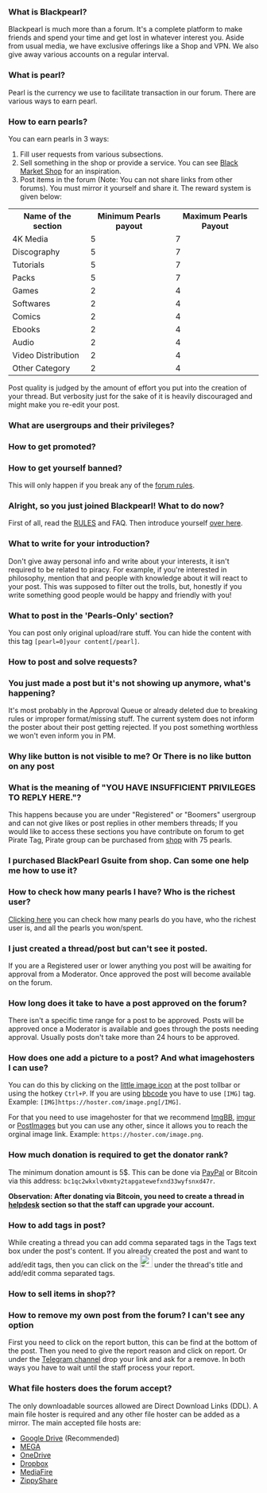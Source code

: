 ### What is Blackpearl?

Blackpearl is much more than a forum. It's a complete platform to make friends and spend your time and get lost in whatever interest you. Aside from usual media, we have exclusive offerings like a Shop and VPN. We also give away various accounts on a regular interval.

### What is pearl?
Pearl is the currency we use to facilitate transaction in our forum. There are various ways to earn pearl.

### How to earn pearls?
You can earn pearls in 3 ways:
1) Fill user requests from various subsections.
2) Sell something in the shop or provide a service. You can see [Black Market Shop](https://blackpearl.biz/threads/8103/) for an inspiration.
3) Post items in the forum (Note: You can not share links from other forums). You must mirror it yourself and share it. The reward system is given below:
<table>
  <tr>
    <th>Name of the section</th>
    <th>Minimum Pearls payout</th>
    <th>Maximum Pearls Payout</th>
  </tr>
  <tr>
    <td>4K Media</td>
    <td>5</td>
    <td>7</td>
  </tr>
  <tr>
    <td>Discography</td>
    <td>5</td>
    <td>7</td>
  </tr>
  <tr>
    <td>Tutorials</td>
    <td>5</td>
    <td>7</td>
  </tr>
  <tr>
    <td>Packs</td>
    <td>5</td>
    <td>7</td>
  </tr>
  <tr>
    <td>Games</td>
    <td>2</td>
    <td>4</td>
  </tr>
  <tr>
    <td>Softwares</td>
    <td>2</td>
    <td>4</td>
  </tr>  
  <tr>
    <td>Comics</td>
    <td>2</td>
    <td>4</td>
  </tr>
  <tr>
    <td>Ebooks</td>
    <td>2</td>
    <td>4</td>
  </tr>
  <tr>
    <td>Audio</td>
    <td>2</td>
    <td>4</td>
  </tr>
  <tr>
    <td>Video Distribution</td>
    <td>2</td>
    <td>4</td>
  </tr>
  <tr>
    <td>Other Category</td>
    <td>2</td>
    <td>4</td>
  </tr>  
</table>

Post quality is judged by the amount of effort you put into the creation of your thread. But verbosity just for the sake of it is heavily discouraged and might make you re-edit your post.

### What are usergroups and their privileges?


### How to get promoted?


### How to get yourself banned?
This will only happen if you break any of the [forum rules](https://blackpearl.biz/rules/).

### Alright, so you just joined Blackpearl! What to do now?
First of all, read the [RULES](https://blackpearl.biz/rules/) and FAQ.
Then introduce yourself [over here](https://blackpearl.biz/intro/).

### What to write for your introduction?
Don't give away personal info and write about your interests, it isn't required to be related to piracy. For example, if you're interested in philosophy, mention that and people with knowledge about it will react to your post.
This was supposed to filter out the trolls, but, honestly if you write something good people would be happy and friendly with you!

### What to post in the 'Pearls-Only' section?
You can post only original upload/rare stuff. 
You can hide the content with this tag `[pearl=0]your content[/pearl]`.

### How to post and solve requests?


### You just made a post but it's not showing up anymore, what's happening?
It's most probably in the Approval Queue or already deleted due to breaking rules or improper format/missing stuff.
The current system does not inform the poster about their post getting rejected. If you post something worthless we won't even inform you in PM.

### Why like button is not visible to me? Or There is no like button on any post

### What is the meaning of "YOU HAVE INSUFFICIENT PRIVILEGES TO REPLY HERE."?
This happens because you are under "Registered" or "Boomers" usergroup and can not give likes or post replies in other members threads;
If you would like to access these sections you have contribute on forum to get Pirate Tag, Pirate group can be purchased from [shop](https://blackpearl.biz/shop/) with 75 pearls.

### I purchased BlackPearl Gsuite from shop. Can some one help me how to use it?

### How to check how many pearls I have? Who is the richest user?
[Clicking here](https://blackpearl.biz/pearls/) you can check how many pearls do you have, who the richest user is, and all the pearls you won/spent.

### I just created a thread/post but can't see it posted.
If you are a Registered user or lower anything you post will be awaiting for approval from a Moderator. Once approved the post will become available on the forum.

### How long does it take to have a post approved on the forum?
There isn't a specific time range for a post to be approved. Posts will be approved once a Moderator is available and goes through the posts needing approval. Usually posts don't take more than 24 hours to be approved.


### How does one add a picture to a post? And what imagehosters I can use?
You can do this by clicking on the [little image icon](https://uploaddeimagens.com.br/images/002/359/857/original/2019-09-19_181337.png?1568927759) at the post tollbar or using the hotkey `Ctrl+P`. If you are using [bbcode](https://www.phpbb.com/) you have to use `[IMG]` tag. Example: `[IMG]https://hoster.com/image.png[/IMG]`.

For that you need to use imagehoster for that we recommend [ImgBB](https://imgbb.com/), [imgur](https://imgur.com) or [PostImages](https://postimages.org/) but you can use any other, since it allows you to reach the orginal image link. Example: `https://hoster.com/image.png`.

### How much donation is required to get the donator rank?
The minimum donation amount is 5$. This can be done via [PayPal](https://blackpearl.biz/account/upgrades/) or Bitcoin via this address: 
`bc1qc2wkxlv0xmty2tapgatewefxnd33wyfsnxd47r`.

**Observation: After donating via Bitcoin, you need to create a thread in [helpdesk](https://blackpearl.biz/forums/121/) section so that the staff can upgrade your account.**

### How to add tags in post?
While creating a thread you can add comma separated tags in the Tags text box under the post's content. If you already created the post and want to add/edit tags, then you can click on the <img src="https://upload.wikimedia.org/wikipedia/commons/thumb/3/33/Tags_font_awesome.svg/1024px-Tags_font_awesome.svg.png" alt="Tags Icon" width="25"/> under the thread's title and add/edit comma separated tags.

### How to sell items in shop??

### How to remove my own post from the forum? I can't see any option
First you need to click on the report button, this can be find at the bottom of the post. Then you need to give the report reason and click on report. Or under the [Telegram channel](https://t.me/joinchat/KUVnAlQmTohLLwZEZcGv8A) drop your link and ask for a remove. In both ways you have to wait until the staff process your report.

### What file hosters does the forum accept?
The only downloadable sources allowed are Direct Download Links (DDL). A main file hoster is required and any other file hoster can be added as a mirror. The main accepted file hosts are:
* [Google Drive](https://drive.google.com/) (Recommended)
* [MEGA](https://mega.nz/)
* [OneDrive](https://onedrive.live.com/)
* [Dropbox](https://www.dropbox.com/)
* [MediaFire](https://www.mediafire.com/)
* [ZippyShare](https://zippyshare.com/)
